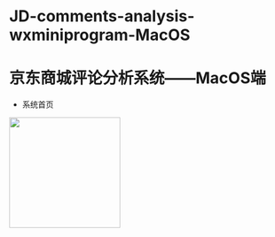 # JD-comments-analysis-wxminiprogram-MacOS
# 京东商城评论分析系统——MacOS端
* 系统首页
<img src="" width=200 height=200/>
